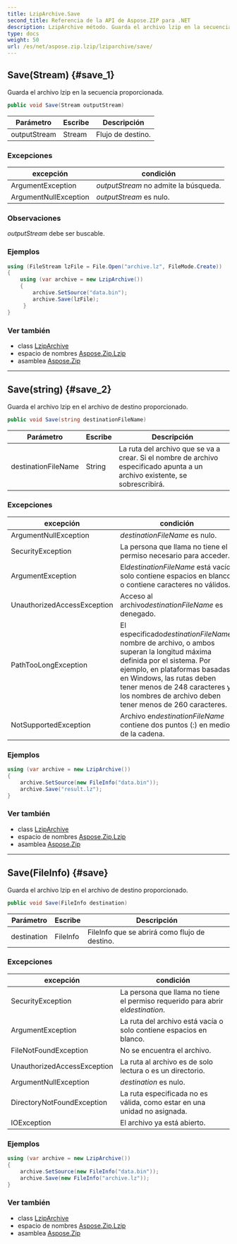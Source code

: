 ```yaml
---
title: LzipArchive.Save
second_title: Referencia de la API de Aspose.ZIP para .NET
description: LzipArchive método. Guarda el archivo lzip en la secuencia proporcionada.
type: docs
weight: 50
url: /es/net/aspose.zip.lzip/lziparchive/save/
---
```

## Save(Stream) {#save_1}

Guarda el archivo lzip en la secuencia proporcionada.

```csharp
public void Save(Stream outputStream)
```

| Parámetro | Escribe | Descripción |
| --- | --- | --- |
| outputStream | Stream | Flujo de destino. |

### Excepciones

| excepción | condición |
| --- | --- |
| ArgumentException | *outputStream* no admite la búsqueda. |
| ArgumentNullException | *outputStream* es nulo. |

### Observaciones

*outputStream* debe ser buscable.

### Ejemplos

```csharp
using (FileStream lzFile = File.Open("archive.lz", FileMode.Create))
{
    using (var archive = new LzipArchive())
    {
        archive.SetSource("data.bin");
        archive.Save(lzFile);
     }
}
```

### Ver también

* class [LzipArchive](../)
* espacio de nombres [Aspose.Zip.Lzip](../../lziparchive/)
* asamblea [Aspose.Zip](../../../)

---

## Save(string) {#save_2}

Guarda el archivo lzip en el archivo de destino proporcionado.

```csharp
public void Save(string destinationFileName)
```

| Parámetro | Escribe | Descripción |
| --- | --- | --- |
| destinationFileName | String | La ruta del archivo que se va a crear. Si el nombre de archivo especificado apunta a un archivo existente, se sobrescribirá. |

### Excepciones

| excepción | condición |
| --- | --- |
| ArgumentNullException | *destinationFileName* es nulo. |
| SecurityException | La persona que llama no tiene el permiso necesario para acceder. |
| ArgumentException | El*destinationFileName* está vacío, solo contiene espacios en blanco o contiene caracteres no válidos. |
| UnauthorizedAccessException | Acceso al archivo*destinationFileName* es denegado. |
| PathTooLongException | El especificado*destinationFileName*, nombre de archivo, o ambos superan la longitud máxima definida por el sistema. Por ejemplo, en plataformas basadas en Windows, las rutas deben tener menos de 248 caracteres y los nombres de archivo deben tener menos de 260 caracteres. |
| NotSupportedException | Archivo en*destinationFileName* contiene dos puntos (:) en medio de la cadena. |

### Ejemplos

```csharp
using (var archive = new LzipArchive()) 
{
    archive.SetSource(new FileInfo("data.bin"));
    archive.Save("result.lz");
}
```

### Ver también

* class [LzipArchive](../)
* espacio de nombres [Aspose.Zip.Lzip](../../lziparchive/)
* asamblea [Aspose.Zip](../../../)

---

## Save(FileInfo) {#save}

Guarda el archivo lzip en el archivo de destino proporcionado.

```csharp
public void Save(FileInfo destination)
```

| Parámetro | Escribe | Descripción |
| --- | --- | --- |
| destination | FileInfo | FileInfo que se abrirá como flujo de destino. |

### Excepciones

| excepción | condición |
| --- | --- |
| SecurityException | La persona que llama no tiene el permiso requerido para abrir el*destination*. |
| ArgumentException | La ruta del archivo está vacía o solo contiene espacios en blanco. |
| FileNotFoundException | No se encuentra el archivo. |
| UnauthorizedAccessException | La ruta al archivo es de solo lectura o es un directorio. |
| ArgumentNullException | *destination* es nulo. |
| DirectoryNotFoundException | La ruta especificada no es válida, como estar en una unidad no asignada. |
| IOException | El archivo ya está abierto. |

### Ejemplos

```csharp
using (var archive = new LzipArchive()) 
{
    archive.SetSource(new FileInfo("data.bin"));
    archive.Save(new FileInfo("archive.lz"));
}
```

### Ver también

* class [LzipArchive](../)
* espacio de nombres [Aspose.Zip.Lzip](../../lziparchive/)
* asamblea [Aspose.Zip](../../../)


